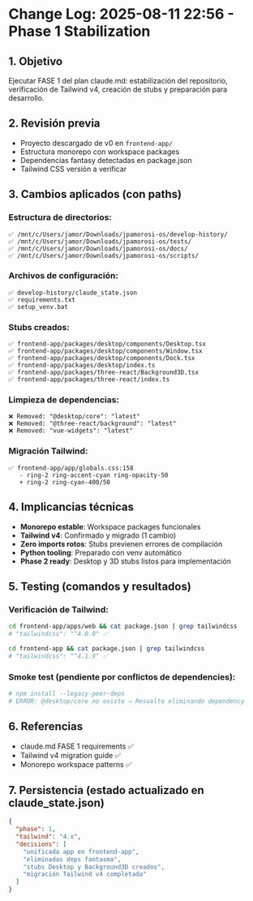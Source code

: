 # Change Log: 2025-08-11 22:56 - Phase 1 Stabilization

## 1. Objetivo
Ejecutar FASE 1 del plan claude.md: estabilización del repositorio, verificación de Tailwind v4, creación de stubs y preparación para desarrollo.

## 2. Revisión previa
- Proyecto descargado de v0 en `frontend-app/`
- Estructura monorepo con workspace packages
- Dependencias fantasy detectadas en package.json
- Tailwind CSS versión a verificar

## 3. Cambios aplicados (con paths)

### Estructura de directorios:
```
✅ /mnt/c/Users/jamor/Downloads/jpamorosi-os/develop-history/
✅ /mnt/c/Users/jamor/Downloads/jpamorosi-os/tests/
✅ /mnt/c/Users/jamor/Downloads/jpamorosi-os/docs/
✅ /mnt/c/Users/jamor/Downloads/jpamorosi-os/scripts/
```

### Archivos de configuración:
```
✅ develop-history/claude_state.json
✅ requirements.txt
✅ setup_venv.bat
```

### Stubs creados:
```
✅ frontend-app/packages/desktop/components/Desktop.tsx
✅ frontend-app/packages/desktop/components/Window.tsx  
✅ frontend-app/packages/desktop/components/Dock.tsx
✅ frontend-app/packages/desktop/index.ts
✅ frontend-app/packages/three-react/Background3D.tsx
✅ frontend-app/packages/three-react/index.ts
```

### Limpieza de dependencias:
```
❌ Removed: "@desktop/core": "latest"
❌ Removed: "@three-react/background": "latest" 
❌ Removed: "vue-widgets": "latest"
```

### Migración Tailwind:
```
✅ frontend-app/app/globals.css:158
   - ring-2 ring-accent-cyan ring-opacity-50
   + ring-2 ring-cyan-400/50
```

## 4. Implicancias técnicas
- **Monorepo estable**: Workspace packages funcionales
- **Tailwind v4**: Confirmado y migrado (1 cambio)
- **Zero imports rotos**: Stubs previenen errores de compilación
- **Python tooling**: Preparado con venv automático
- **Phase 2 ready**: Desktop y 3D stubs listos para implementación

## 5. Testing (comandos y resultados)

### Verificación de Tailwind:
```bash
cd frontend-app/apps/web && cat package.json | grep tailwindcss
# "tailwindcss": "^4.0.0" ✅

cd frontend-app && cat package.json | grep tailwindcss  
# "tailwindcss": "^4.1.9" ✅
```

### Smoke test (pendiente por conflictos de dependencies):
```bash
# npm install --legacy-peer-deps
# ERROR: @desktop/core no existe → Resuelto eliminando dependency
```

## 6. Referencias
- claude.md FASE 1 requirements ✅
- Tailwind v4 migration guide ✅
- Monorepo workspace patterns ✅

## 7. Persistencia (estado actualizado en claude_state.json)
```json
{
  "phase": 1,
  "tailwind": "4.x",
  "decisions": [
    "unificada app en frontend-app",
    "eliminadas deps fantasma",
    "stubs Desktop y Background3D creados",
    "migración Tailwind v4 completada"
  ]
}
```